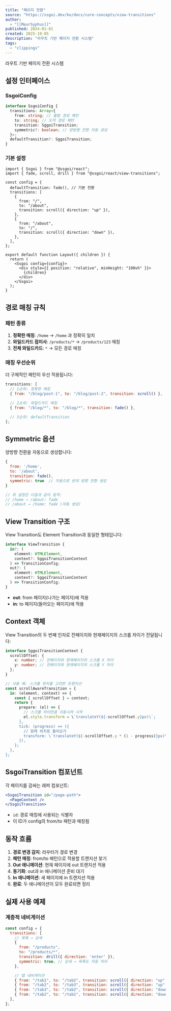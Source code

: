 ```yaml
---
title: "페이지 전환"
source: "https://ssgoi.dev/ko/docs/core-concepts/view-transitions"
author:
  - "[[MeurSyphus]]"
published: 2024-01-01
created: 2025-10-05
description: "라우트 기반 페이지 전환 시스템"
tags:
  - "clippings"
---
```

라우트 기반 페이지 전환 시스템

## 설정 인터페이스

### SsgoiConfig

```typescript
interface SsgoiConfig {
  transitions: Array<{
    from: string; // 출발 경로 패턴
    to: string; // 도착 경로 패턴
    transition: SggoiTransition;
    symmetric?: boolean; // 양방향 전환 자동 생성
  }>;
  defaultTransition?: SggoiTransition;
}
```

### 기본 설정

```tsx
import { Ssgoi } from "@ssgoi/react";
import { fade, scroll, drill } from "@ssgoi/react/view-transitions";

const config = {
  defaultTransition: fade(), // 기본 전환
  transitions: [
    {
      from: "/",
      to: "/about",
      transition: scroll({ direction: "up" }),
    },
    {
      from: "/about",
      to: "/",
      transition: scroll({ direction: "down" }),
    },
  ],
};

export default function Layout({ children }) {
  return (
    <Ssgoi config={config}>
      <div style={{ position: "relative", minHeight: "100vh" }}>
        {children}
      </div>
    </Ssgoi>
  );
}
```

## 경로 매칭 규칙

### 패턴 종류

1. **정확한 매칭**: `/home` → `/home` 과 정확히 일치
2. **와일드카드 접미사**: `/products/*` → `/products/123` 매칭
3. **전체 와일드카드**: `*` → 모든 경로 매칭

### 매칭 우선순위

더 구체적인 패턴이 우선 적용됩니다:

```javascript
transitions: [
  // 1순위: 정확한 매칭
  { from: "/blog/post-1", to: "/blog/post-2", transition: scroll() },

  // 2순위: 와일드카드 매칭
  { from: "/blog/*", to: "/blog/*", transition: fade() },

  // 3순위: defaultTransition
];
```

## Symmetric 옵션

양방향 전환을 자동으로 생성합니다:

```javascript
{
  from: '/home',
  to: '/about',
  transition: fade(),
  symmetric: true  // 자동으로 반대 방향 전환 생성
}

// 위 설정은 다음과 같이 동작:
// /home → /about: fade
// /about → /home: fade (자동 생성)
```

## View Transition 구조

View Transition도 Element Transition과 동일한 형태입니다:

```typescript
interface ViewTransition {
  in?: (
    element: HTMLElement,
    context?: SggoiTransitionContext
  ) => TransitionConfig;
  out?: (
    element: HTMLElement,
    context?: SggoiTransitionContext
  ) => TransitionConfig;
}
```
- **out**: from 페이지(나가는 페이지)에 적용
- **in**: to 페이지(들어오는 페이지)에 적용

## Context 객체

View Transition의 두 번째 인자로 전페이지와 현재페이지의 스크롤 차이가 전달됩니다:

```typescript
interface SggoiTransitionContext {
  scrollOffset: {
    x: number; // 전페이지와 현재페이지의 스크롤 X 차이
    y: number; // 전페이지와 현재페이지의 스크롤 Y 차이
  };
}

// 사용 예: 스크롤 위치를 고려한 트랜지션
const scrollAwareTransition = {
  in: (element, context) => {
    const { scrollOffset } = context;
    return {
      prepare: (el) => {
        // 스크롤 차이만큼 이동시켜 시작
        el.style.transform = \`translateY(${-scrollOffset.y}px)\`;
      },
      tick: (progress) => ({
        // 원래 위치로 돌아오기
        transform: \`translateY(${-scrollOffset.y * (1 - progress)}px)\`,
      }),
    };
  },
};
```

## SsgoiTransition 컴포넌트

각 페이지를 감싸는 래퍼 컴포넌트:

```jsx
<SsgoiTransition id="/page-path">
  <PageContent />
</SsgoiTransition>
```
- `id`: 경로 매칭에 사용되는 식별자
- 이 ID가 config의 from/to 패턴과 매칭됨

## 동작 흐름

1. **경로 변경 감지**: 라우터가 경로 변경
2. **패턴 매칭**: from/to 패턴으로 적용할 트랜지션 찾기
3. **Out 애니메이션**: 현재 페이지에 out 트랜지션 적용
4. **동기화**: out과 in 애니메이션 준비 대기
5. **In 애니메이션**: 새 페이지에 in 트랜지션 적용
6. **완료**: 두 애니메이션이 모두 완료되면 정리

## 실제 사용 예제

### 계층적 네비게이션

```javascript
const config = {
  transitions: [
    // 목록 → 상세
    {
      from: "/products",
      to: "/products/*",
      transition: drill({ direction: 'enter' }),
      symmetric: true, // 상세 → 목록도 자동 처리
    },

    // 탭 네비게이션
    { from: "/tab1", to: "/tab2", transition: scroll({ direction: "up" }) },
    { from: "/tab2", to: "/tab3", transition: scroll({ direction: "up" }) },
    { from: "/tab3", to: "/tab2", transition: scroll({ direction: "down" }) },
    { from: "/tab2", to: "/tab1", transition: scroll({ direction: "down" }) },
  ],
};
```